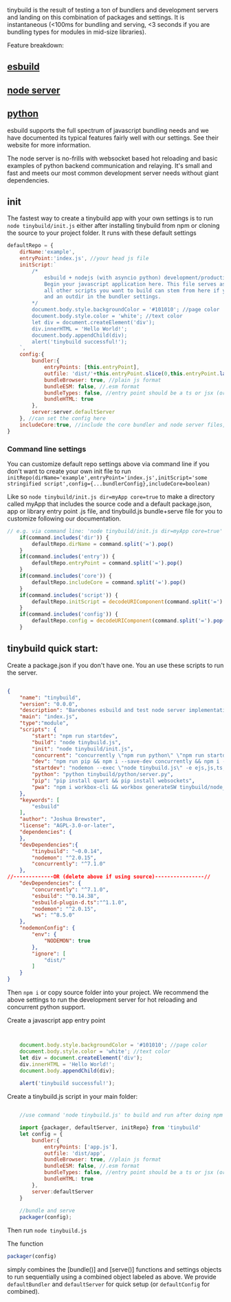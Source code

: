 
tinybuild is the result of testing a ton of bundlers and development servers and landing on this combination of packages and settings. It is instantaneous (<100ms for bundling and serving, <3 seconds if you are bundling types for modules in mid-size libraries). 


Feature breakdown:

## [esbuild](./esbuild.md)
## [node server](./server.md)
## [python](./python.md)


esbuild supports the full spectrum of javascript bundling needs and we have documented its typical features fairly well with our settings. See their website for more information. 

The node server is no-frills with websocket based hot reloading and basic examples of python backend communication and relaying. It's small and fast and meets our most common development server needs without giant dependencies.

## init

The fastest way to create a tinybuild app with your own settings is to run `node tinybuild/init.js` either after installing tinybuild from npm or cloning the source to your project folder.  It runs with these default settings

```js
defaultRepo = {
    dirName:'example',    
    entryPoint:'index.js', //your head js file
    initScript:`
        /* 
            esbuild + nodejs (with asyncio python) development/production server. 
            Begin your javascript application here. This file serves as a simplified entry point to your app, 
            all other scripts you want to build can stem from here if you don't want to define more entryPoints 
            and an outdir in the bundler settings.
        */
        document.body.style.backgroundColor = '#101010'; //page color
        document.body.style.color = 'white'; //text color
        let div = document.createElement('div');
        div.innerHTML = 'Hello World!';
        document.body.appendChild(div);
        alert('tinybuild successful!');
    `,
    config:{
        bundler:{
            entryPoints: [this.entryPoint],
            outfile: 'dist/'+this.entryPoint.slice(0,this.entryPoint.lastIndexOf('.')),
            bundleBrowser: true, //plain js format
            bundleESM: false, //.esm format
            bundleTypes: false, //entry point should be a ts or jsx (or other typescript) file
            bundleHTML: true
        },
        server:server.defaultServer
    }, //can set the config here
    includeCore:true, //include the core bundler and node server files, not necessary if you are building libraries or quickly testing an app.js
}
```

### Command line settings

You can customize default repo settings above via command line if you don't want to create your own init file to run `initRepo(dirName='example',entryPoint='index.js',initScript='some stringified script',config={...bundlerConfig},includeCore=boolean)`

Like so `node tinybuild/init.js dir=myApp core=true` to make a directory called myApp that includes the source code and a default package.json, app or library entry point .js file, and tinybuild.js bundle+serve file for you to customize following our documentation.

```js
// e.g. via command line: 'node tinybuild/init.js dir=myApp core=true'
    if(command.includes('dir')) {
        defaultRepo.dirName = command.split('=').pop()
    }
    if(command.includes('entry')) {
        defaultRepo.entryPoint = command.split('=').pop()
    }
    if(command.includes('core')) {
        defaultRepo.includeCore = command.split('=').pop()
    }
    if(command.includes('script')) {
        defaultRepo.initScript = decodeURIComponent(command.split('=').pop())
    }
    if(command.includes('config')) {
        defaultRepo.config = decodeURIComponent(command.split('=').pop())
    }
```


## tinybuild quick start:
Create a package.json if you don't have one. You an use these scripts to run the server.
```json

{
    "name": "tinybuild",
    "version": "0.0.0",
    "description": "Barebones esbuild and test node server implementation. For building",
    "main": "index.js",
    "type":"module",
    "scripts": {
        "start": "npm run startdev",
        "build": "node tinybuild.js",
        "init": "node tinybuild/init.js",
        "concurrent": "concurrently \"npm run python\" \"npm run startdev\"",
        "dev": "npm run pip && npm i --save-dev concurrently && npm i --save-dev nodemon && npm run concurrent",
        "startdev": "nodemon --exec \"node tinybuild.js\" -e ejs,js,ts,jsx,tsx,css,html,jpg,png,scss,txt,csv",
        "python": "python tinybuild/python/server.py",
        "pip": "pip install quart && pip install websockets",
        "pwa": "npm i workbox-cli && workbox generateSW tinybuild/node_server/pwa/workbox-config.js && npm run build && npm start"
    },
    "keywords": [
        "esbuild"
    ],
    "author": "Joshua Brewster",
    "license": "AGPL-3.0-or-later",
    "dependencies": {
    },
    "devDependencies":{
        "tinybuild": "~0.0.14",
        "nodemon": "^2.0.15",
        "concurrently": "^7.1.0"
    },
//-------------OR (delete above if using source)----------------//
    "devDependencies": {
        "concurrently": "^7.1.0",
        "esbuild": "^0.14.38",
        "esbuild-plugin-d.ts":"^1.1.0",
        "nodemon": "^2.0.15",
        "ws": "^8.5.0"
    },
    "nodemonConfig": {
        "env": {
            "NODEMON": true
        },
        "ignore": [
            "dist/"
        ]
    }
}

```


Then `npm i` or copy source folder into your project. We recommend the above settings to run the development server for hot reloading and concurrent python support.

Create a javascript app entry point
```js


    document.body.style.backgroundColor = '#101010'; //page color
    document.body.style.color = 'white'; //text color
    let div = document.createElement('div');
    div.innerHTML = 'Hello World!';
    document.body.appendChild(div);
    
    alert('tinybuild successful!');

```

Create a tinybuild.js script in your main folder:
```js

    //use command 'node tinybuild.js' to build and run after doing npm install!

    import {packager, defaultServer, initRepo} from 'tinybuild'
    let config = {
        bundler:{
            entryPoints: ['app.js'],
            outfile: 'dist/app',
            bundleBrowser: true, //plain js format
            bundleESM: false, //.esm format
            bundleTypes: false, //entry point should be a ts or jsx (or other typescript) file
            bundleHTML: true
        },
        server:defaultServer
    }
    
    //bundle and serve
    packager(config);

```

Then run `node tinybuild.js`

The function 
```js
packager(config)
``` 
simply combines the [bundle()] and [serve()] functions and settings objects to run sequentially using a combined object labeled as above. We provide `defaultBundler` and `defaultServer` for quick setup (or `defaultConfig` for combined). 

